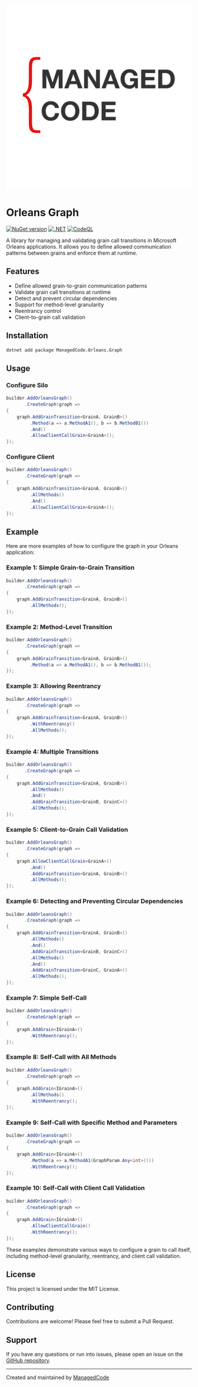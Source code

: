 ![img|300x200](https://raw.githubusercontent.com/managedcode/Orleans.Graph/main/logo.png)

# Orleans Graph

[![NuGet version](https://badge.fury.io/nu/ManagedCode.Orleans.Graph.svg)](https://www.nuget.org/packages/ManagedCode.Orleans.Graph)
[![.NET](https://github.com/managedcode/Orleans.Graph/actions/workflows/dotnet.yml/badge.svg)](https://github.com/managedcode/Orleans.Graph/actions/workflows/dotnet.yml)
[![CodeQL](https://github.com/managedcode/Orleans.Graph/actions/workflows/codeql-analysis.yml/badge.svg)](https://github.com/managedcode/Orleans.Graph/actions/workflows/codeql-analysis.yml)

A library for managing and validating grain call transitions in Microsoft Orleans applications. It allows you to define allowed communication patterns between grains and enforce them at runtime.

## Features

- Define allowed grain-to-grain communication patterns
- Validate grain call transitions at runtime
- Detect and prevent circular dependencies
- Support for method-level granularity
- Reentrancy control
- Client-to-grain call validation

## Installation

```sh
dotnet add package ManagedCode.Orleans.Graph
```

## Usage

### Configure Silo

```csharp
builder.AddOrleansGraph()
       .CreateGraph(graph =>
{
    graph.AddGrainTransition<GrainA, GrainB>()
         .Method(a => a.MethodA1(), b => b.MethodB1())
         .And()
         .AllowClientCallGrain<GrainA>();
});
```

### Configure Client

```csharp
builder.AddOrleansGraph()
       .CreateGraph(graph =>
{
    graph.AddGrainTransition<GrainA, GrainB>()
         .AllMethods()
         .And()
         .AllowClientCallGrain<GrainA>();
});
```

## Example
Here are more examples of how to configure the graph in your Orleans application:

### Example 1: Simple Grain-to-Grain Transition

```csharp
builder.AddOrleansGraph()
       .CreateGraph(graph =>
{
    graph.AddGrainTransition<GrainA, GrainB>()
         .AllMethods();
});
```

### Example 2: Method-Level Transition

```csharp
builder.AddOrleansGraph()
       .CreateGraph(graph =>
{
    graph.AddGrainTransition<GrainA, GrainB>()
         .Method(a => a.MethodA1(), b => b.MethodB1());
});
```

### Example 3: Allowing Reentrancy

```csharp
builder.AddOrleansGraph()
       .CreateGraph(graph =>
{
    graph.AddGrainTransition<GrainA, GrainB>()
         .WithReentrancy()
         .AllMethods();
});
```

### Example 4: Multiple Transitions

```csharp
builder.AddOrleansGraph()
       .CreateGraph(graph =>
{
    graph.AddGrainTransition<GrainA, GrainB>()
         .AllMethods()
         .And()
         .AddGrainTransition<GrainB, GrainC>()
         .AllMethods();
});
```

### Example 5: Client-to-Grain Call Validation

```csharp
builder.AddOrleansGraph()
       .CreateGraph(graph =>
{
    graph.AllowClientCallGrain<GrainA>()
         .And()
         .AddGrainTransition<GrainA, GrainB>()
         .AllMethods();
});
```

### Example 6: Detecting and Preventing Circular Dependencies

```csharp
builder.AddOrleansGraph()
       .CreateGraph(graph =>
{
    graph.AddGrainTransition<GrainA, GrainB>()
         .AllMethods()
         .And()
         .AddGrainTransition<GrainB, GrainC>()
         .AllMethods()
         .And()
         .AddGrainTransition<GrainC, GrainA>()
         .AllMethods();
});
```

### Example 7: Simple Self-Call

```csharp
builder.AddOrleansGraph()
       .CreateGraph(graph =>
{
    graph.AddGrain<IGrainA>()
         .WithReentrancy();
});
```

### Example 8: Self-Call with All Methods

```csharp
builder.AddOrleansGraph()
       .CreateGraph(graph =>
{
    graph.AddGrain<IGrainA>()
         .AllMethods()
         .WithReentrancy();
});
```

### Example 9: Self-Call with Specific Method and Parameters

```csharp
builder.AddOrleansGraph()
       .CreateGraph(graph =>
{
    graph.AddGrain<IGrainA>()
         .Method(a => a.MethodA1(GraphParam.Any<int>()))
         .WithReentrancy();
});
```

### Example 10: Self-Call with Client Call Validation

```csharp
builder.AddOrleansGraph()
       .CreateGraph(graph =>
{
    graph.AddGrain<IGrainA>()
         .AllowClientCallGrain()
         .WithReentrancy();
});
```

These examples demonstrate various ways to configure a grain to call itself, including method-level granularity, reentrancy, and client call validation.
## License

This project is licensed under the MIT License.



## Contributing

Contributions are welcome! Please feel free to submit a Pull Request.

## Support

If you have any questions or run into issues, please open an issue on the [GitHub repository](https://github.com/managedcode/Orleans.Graph).

---
Created and maintained by [ManagedCode](https://github.com/managedcode)